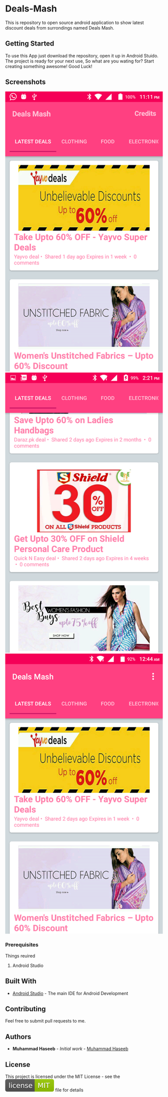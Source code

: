 # Deals-Mash
This is repository to open source android application to show latest discount deals from surrondings named Deals Mash.

## Getting Started

To use this App just download the repository, open it up in Android Stuido. The project is ready for your next use, So what are 
you wating for? Start creating something awesome! Good Luck!

## Screenshots

![](1.png) ![](2.png) ![](3.png)

### Prerequisites

Things reuired<br>
1. Android Studio


## Built With

* [Android Studio](https://developer.android.com/studio/index.html) - The main IDE for Android Development

## Contributing

Feel free to submit pull requests to me.


## Authors

* **Muhammad Haseeb** - *Initial work* - [Muhammad Haseeb](https://github.com/iam-mhaseeb)


## License

This project is licensed under the MIT License - see the ![MITLicense](licence.svg) file for details
